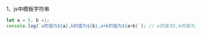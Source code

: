 1、js中模板字符串

```javascript
let a = 5, b =1;
console.log(`a的值为${a},b的值为${b},a+b的值为${a+b}`); // a的值为5,b的值为1,a+b的值为6
```

